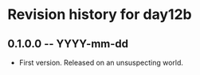 # Revision history for day12b

## 0.1.0.0  -- YYYY-mm-dd

* First version. Released on an unsuspecting world.
